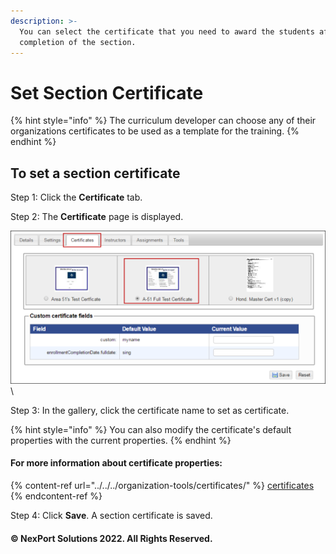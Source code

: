 ```yaml
---
description: >-
  You can select the certificate that you need to award the students after
  completion of the section.
---
```


# Set Section Certificate

{% hint style="info" %}
The curriculum developer can choose any of their organizations certificates to be used as a template for the training.&#x20;
{% endhint %}

## **To set a section certificate**

Step 1:  Click the **Certificate** tab.

Step 2:  The **Certificate** page is displayed.

![](/.gitbook/assets/Section_Certificate_550x267.png)\


Step 3:  In the gallery, click the certificate name to set as certificate.

{% hint style="info" %}
You can also modify the certificate's default properties with the current properties.
{% endhint %}

#### For more information about certificate properties:

{% content-ref url="../../../organization-tools/certificates/" %}
[certificates](../../../organization-tools/certificates/)
{% endcontent-ref %}

Step 4:  Click **Save**.  A section certificate is saved.

#### © NexPort Solutions 2022. All Rights Reserved.
